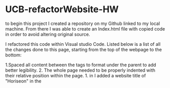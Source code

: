 # UCB-refactorWebsite-HW
to begin this project I created a repository on my Github linked to my local machine. From there I was able to create an Index.html file with copied code in order to avoid altering original source.

I refactored this code within Visual studio Code. Listed below is a list of all the changes done to this page, starting from the top of the webpage to the bottom:

<html> 
1.Spaced all content between the <html> tags to format under the parent to add better legibility.
2. The whole page needed to be properly indented with their relative position within the page. 

<head>
1. in <head> I added a website title of "Horiseon" in the <title> tags.
2. Spaced a line between the <head>  and <body>  tags to seperate sections.

<body>
1. in class <header> I changed the <div> tag to a <header> tag in order to seperate the information in the layout, creating the top of the body.
2. In <header> added <nav> tags for the link navigation list items. Also changed the CSS rule in order to select <nav> tags with the list items
3. commented out each section to make legible labels for each part of content
4. Added alt="" attributes to each image as well as descriptions for images
5.reorganized the <h> tags to be in order for page to evenly flow the size of headings throughout the page.